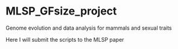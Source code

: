 # MLSP_GFsize_project
Genome evolution and data analysis for mammals and sexual traits

Here I will submit the scripts to the MLSP paper